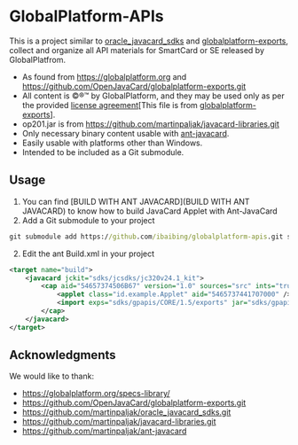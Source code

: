 # GlobalPlatform-APIs
This is a project similar to [oracle_javacard_sdks](https://github.com/martinpaljak/oracle_javacard_sdks.git) and [globalplatform-exports](https://github.com/OpenJavaCard/globalplatform-exports.git), collect and organize all API materials for SmartCard or SE released by GlobalPlatfrom.

- As found from https://globalplatform.org and https://github.com/OpenJavaCard/globalplatform-exports.git
- All content is &copy;&reg;&trade; by GlobalPlatform, and they may be used only as per the provided [license agreement](GP-Specification-License-Agreement.pdf)[This file is from [globalplatform-exports](https://github.com/OpenJavaCard/globalplatform-exports.git)].
- op201.jar is from https://github.com/martinpaljak/javacard-libraries.git
- Only necessary binary content usable with [ant-javacard](https://github.com/martinpaljak/ant-javacard).
- Easily usable with platforms other than Windows.
- Intended to be included as a Git submodule.



## Usage

1. You can find [BUILD WITH ANT JAVACARD](BUILD WITH ANT JAVACARD) to know how to build JavaCard Applet with Ant-JavaCard
1. Add a Git submodule to your project
```bat
git submodule add https://github.com/ibaibing/globalplatform-apis.git sdks/gpapis
```

2. Edit the ant Build.xml in your project
```xml
<target name="build">
    <javacard jckit="sdks/jcsdks/jc320v24.1_kit">
        <cap aid="54657374506B67" version="1.0" sources="src" ints="true" strip="true" debug="true" verify="true">
            <applet class="id.example.Applet" aid="5465737441707000" />
            <import exps="sdks/gpapis/CORE/1.5/exports" jar="sdks/gpapis/CORE/1.5/gpapi-globalplatform.jar"/>
        </cap>
    </javacard>
</target>
```



## Acknowledgments

We would like to thank:

- https://globalplatform.org/specs-library/
- https://github.com/OpenJavaCard/globalplatform-exports.git
- https://github.com/martinpaljak/oracle_javacard_sdks.git
- https://github.com/martinpaljak/javacard-libraries.git
- https://github.com/martinpaljak/ant-javacard
